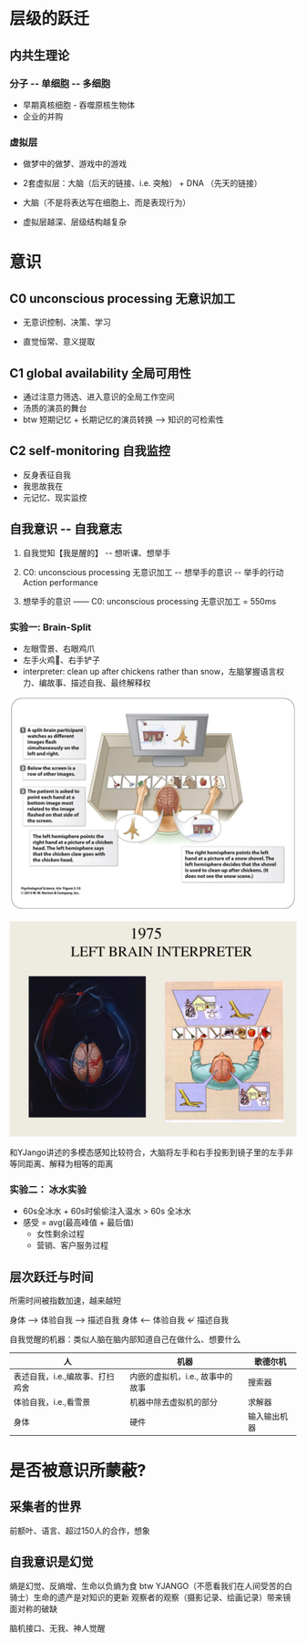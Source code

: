 # 层级的跃迁

## 内共生理论

### 分子 -- 单细胞 -- 多细胞 

- 早期真核细胞 - 吞噬原核生物体
- 企业的并购

### 虚拟层

- 做梦中的做梦、游戏中的游戏
- 2套虚拟层：大脑（后天的链接、i.e. 突触） + DNA （先天的链接）

- 大脑（不是将表达写在细胞上、而是表现行为）
- 虚拟层越深、层级结构越复杂

# 意识

## C0 unconscious processing 无意识加工

- 无意识控制、决策、学习

- 直觉恒常、意义提取

## C1 global availability 全局可用性

- 通过注意力筛选、进入意识的全局工作空间
- 汤质的演员的舞台
- btw 短期记忆 + 长期记忆的演员转换 --> 知识的可检索性

## C2 self-monitoring 自我监控

- 反身表征自我
- 我思故我在
- 元记忆、现实监控

## 自我意识 -- 自我意志

1. 自我觉知【我是醒的】 -- 想听课、想举手

2. C0: unconscious processing 无意识加工 --  想举手的意识  -- 举手的行动 Action performance
3. 想举手的意识 —— C0: unconscious processing 无意识加工 = 550ms

### 实验一: Brain-Split

- 左眼雪景、右眼鸡爪
- 左手火鸡🦃、右手铲子
- interpreter:  clean up after chickens rather than snow，左脑掌握语言权力、编故事、描述自我、最终解释权

![左右手选择](https://github.com/BeBraveBeCurious/Blog/blob/master/miscellaneous/BrainSplit1.jpg?raw=true)

![脑手交叉控制](https://github.com/BeBraveBeCurious/Blog/blob/master/miscellaneous/BrainSplit2.jpg?raw=true)

和YJango讲述的多模态感知比较符合，大脑将左手和右手投影到镜子里的左手非等同距离、解释为相等的距离



### 实验二： 冰水实验

- 60s全冰水 + 60s时偷偷注入温水 > 60s 全冰水
- 感受 = avg(最高峰值 + 最后值)
  - 女性剩余过程
  - 营销、客户服务过程

## 层次跃迁与时间

所需时间被指数加速，越来越短

身体 --> 体验自我 --> 描述自我
身体 <-- 体验自我 $\nleftarrow$ 描述自我

自我觉醒的机器：类似人脑在脑内部知道自己在做什么、想要什么

| 人                              | 机器                             | 歌德尔机     |
| ------------------------------- | -------------------------------- | ------------ |
| 表述自我，i.e.,编故事、打扫鸡舍 | 内嵌的虚拟机，i.e., 故事中的故事 | 搜索器       |
| 体验自我，i.e.,看雪景           | 机器中除去虚拟机的部分           | 求解器       |
| 身体                            | 硬件                             | 输入输出机器 |

# 是否被意识所蒙蔽?

## 采集者的世界

前额叶、语言、超过150人的合作，想象

## 自我意识是幻觉

熵是幻觉、反熵增、生命以负熵为食
btw YJANGO（不愿看我们在人间受苦的白骑士）生命的遗产是对知识的更新
观察者的观察（摄影记录、绘画记录）带来镜面对称的破缺

脑机接口、无我、神人觉醒



